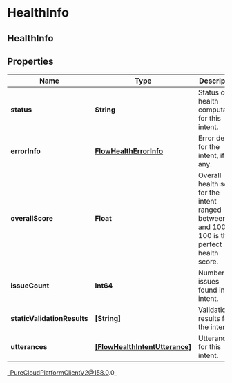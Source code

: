 # HealthInfo

## HealthInfo

## Properties

|Name | Type | Description | Notes|
|------------ | ------------- | ------------- | -------------|
| **status** | **String** | Status of health computation for this intent. | [optional] |
| **errorInfo** | [**FlowHealthErrorInfo**](FlowHealthErrorInfo) | Error details for the intent, if any. | [optional] |
| **overallScore** | **Float** | Overall health score for the intent ranged between 0 and 100 as 100 is the perfect health score. | [optional] |
| **issueCount** | **Int64** | Number of issues found in the intent. | [optional] |
| **staticValidationResults** | **[String]** | Validation results for the intent. | [optional] |
| **utterances** | [**[FlowHealthIntentUtterance]**](FlowHealthIntentUtterance) | Utterances for this intent. | [optional] |



_PureCloudPlatformClientV2@158.0.0_
